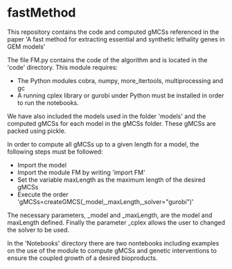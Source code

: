 # fastMethod

This repository contains the code and computed gMCSs referenced in the paper 'A fast method for extracting essential and synthetic
lethality genes in GEM models'

The file FM.py contains the code of the algorithm and is located in the 'code' directory.  This module requires:
- The Python modules cobra, numpy, more_itertools, multiprocessing and gc
- A running cplex library or gurobi under Python must be installed in order to run the notebooks.

We have also included the  models used in the folder 'models' and the computed gMCSs for each model in the gMCSs folder. These gMCSs are packed using pickle.

In order to compute all gMCSs up to a given length for a model, the following steps must be followed:
- Import the model
- Import the module FM by writing 'import FM'
- Set the variable maxLength as the maximum length of the desired gMCSs
- Execute the order 'gMCSs=createGMCS(_model,_maxLength,_solver="gurobi")'

The necessary parameters, _model and _maxLength, are the model and maxLength defined. Finally the parameter _cplex allows the user to changed the solver to be used.

In the 'Notebooks' directory there are two nontebooks including examples on the use of the module to compute gMCSs and genetic interventions to ensure the coupled growth of a desired bioproducts.




